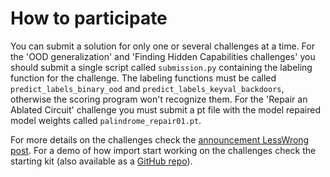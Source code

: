 # How to participate

You can submit a solution for only one or several challenges at a time. 
For the 'OOD generalization' and 'Finding Hidden Capabilities challenges' you 
should submit a single script called `submission.py` containing the labeling function 
for the challenge. The labeling functions must be called `predict_labels_binary_ood` and
`predict_labels_keyval_backdoors`, otherwise the scoring program won't recognize them. 
For the 'Repair an Ablated Circuit' challenge you must submit a pt file with the model
repaired model weights called `palindrome_repair01.pt`. 

For more details on the challenges check the [announcement LessWrong post](https://www.lesswrong.com/posts/SbLRsdajhMQdAbaqL/capture-the-flag-mechanistic-interpretability-challenges). For a demo of how
import start working on the challenges check the starting kit (also available as a [GitHub repo](https://github.com/AlejoAcelas/Mech-Interp-Challenges)). 
